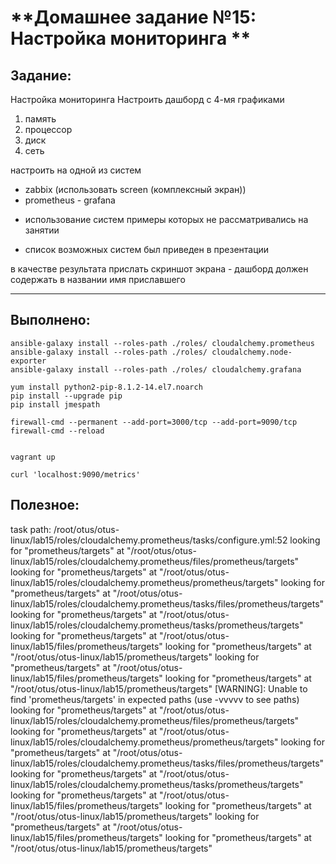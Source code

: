 # **Домашнее задание №15: Настройка мониторинга **

## **Задание:**
Настройка мониторинга
Настроить дашборд с 4-мя графиками
1) память
2) процессор
3) диск
4) сеть

настроить на одной из систем
- zabbix (использовать screen (комплексный экран))
- prometheus - grafana

* использование систем примеры которых не рассматривались на занятии
- список возможных систем был приведен в презентации

в качестве результата прислать скриншот экрана - дашборд должен содержать в названии имя приславшего

---

## **Выполнено:**


```
ansible-galaxy install --roles-path ./roles/ cloudalchemy.prometheus
ansible-galaxy install --roles-path ./roles/ cloudalchemy.node-exporter
ansible-galaxy install --roles-path ./roles/ cloudalchemy.grafana

yum install python2-pip-8.1.2-14.el7.noarch
pip install --upgrade pip
pip install jmespath

firewall-cmd --permanent --add-port=3000/tcp --add-port=9090/tcp
firewall-cmd --reload


vagrant up

curl 'localhost:9090/metrics'
```

## **Полезное:**

task path: /root/otus/otus-linux/lab15/roles/cloudalchemy.prometheus/tasks/configure.yml:52
looking for "prometheus/targets" at "/root/otus/otus-linux/lab15/roles/cloudalchemy.prometheus/files/prometheus/targets"
looking for "prometheus/targets" at "/root/otus/otus-linux/lab15/roles/cloudalchemy.prometheus/prometheus/targets"
looking for "prometheus/targets" at "/root/otus/otus-linux/lab15/roles/cloudalchemy.prometheus/tasks/files/prometheus/targets"
looking for "prometheus/targets" at "/root/otus/otus-linux/lab15/roles/cloudalchemy.prometheus/tasks/prometheus/targets"
looking for "prometheus/targets" at "/root/otus/otus-linux/lab15/files/prometheus/targets"
looking for "prometheus/targets" at "/root/otus/otus-linux/lab15/prometheus/targets"
looking for "prometheus/targets" at "/root/otus/otus-linux/lab15/files/prometheus/targets"
looking for "prometheus/targets" at "/root/otus/otus-linux/lab15/prometheus/targets"
[WARNING]: Unable to find 'prometheus/targets' in expected paths (use -vvvvv to see paths)
looking for "prometheus/targets" at "/root/otus/otus-linux/lab15/roles/cloudalchemy.prometheus/files/prometheus/targets"
looking for "prometheus/targets" at "/root/otus/otus-linux/lab15/roles/cloudalchemy.prometheus/prometheus/targets"
looking for "prometheus/targets" at "/root/otus/otus-linux/lab15/roles/cloudalchemy.prometheus/tasks/files/prometheus/targets"
looking for "prometheus/targets" at "/root/otus/otus-linux/lab15/roles/cloudalchemy.prometheus/tasks/prometheus/targets"
looking for "prometheus/targets" at "/root/otus/otus-linux/lab15/files/prometheus/targets"
looking for "prometheus/targets" at "/root/otus/otus-linux/lab15/prometheus/targets"
looking for "prometheus/targets" at "/root/otus/otus-linux/lab15/files/prometheus/targets"
looking for "prometheus/targets" at "/root/otus/otus-linux/lab15/prometheus/targets"

